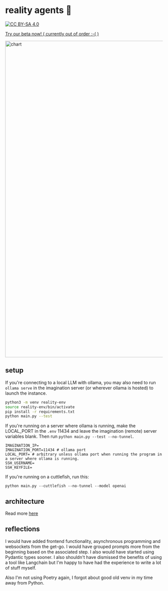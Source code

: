 # reality agents 👺

[![CC BY-SA 4.0][cc-by-sa-shield]][cc-by-sa]

[cc-by-sa]: http://creativecommons.org/licenses/by-sa/4.0/
[cc-by-sa-image]: https://licensebuttons.net/l/by-sa/4.0/88x31.png
[cc-by-sa-shield]: https://img.shields.io/badge/License-CC%20BY--SA%204.0-lightgrey.svg
[Try our beta now! ( currently out of order :-( )](https://nworb999.github.io/reality-agents-ui/)

<img width="1011" alt="chart" src="https://github.com/nworb999/reality-agents/assets/20407156/81ac27ac-3f53-483f-843a-1415c8d9fda6">


## setup
If you're connecting to a local LLM with ollama, you may also need to run `ollama serve` in the imagination server (or wherever ollama is hosted) to launch the instance. 
 ```bash
 python3 -m venv reality-env
 source reality-env/bin/activate
 pip install -r requirements.txt
 python main.py --test
```

If you're running on a server where ollama is running, make the LOCAL_PORT in the `.env` 11434 and leave the imagination (remote) server variables blank.  Then run `python main.py --test --no-tunnel`.

```
IMAGINATION_IP=
IMAGINATION_PORT=11434 # ollama port
LOCAL_PORT= # arbitrary unless ollama port when running the program in a server where ollama is running.
SSH_USERNAME=
SSH_KEYFILE=
```

If you're running on a cuttlefish, run this:

```
python main.py --cuttlefish --no-tunnel --model openai
```


## architecture

Read more [here](./reality_agents/README.md)


## reflections

I would have added frontend functionality, asynchronous programming and websockets from the get-go.  I would have grouped prompts more from the beginning based on the associated step.  I also would have started using Pydantic types sooner.  I also shouldn't have dismissed the benefits of using a tool like Langchain but I'm happy to have had the experience to write a lot of stuff myself.

Also I'm not using Poetry again, I forgot about good old venv in my time away from Python.

